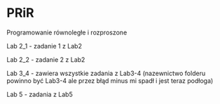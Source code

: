 # PRiR
Programowanie równoległe i rozproszone

Lab 2_1 - zadanie 1 z Lab2

Lab 2_2 - zadanie 2 z Lab2

Lab 3_4 - zawiera wszystkie zadania z Lab3-4 (nazewnictwo folderu powinno być Lab3-4  ale przez błąd minus mi spadł i jest teraz podłoga)

Lab 5   - zadania z Lab5
